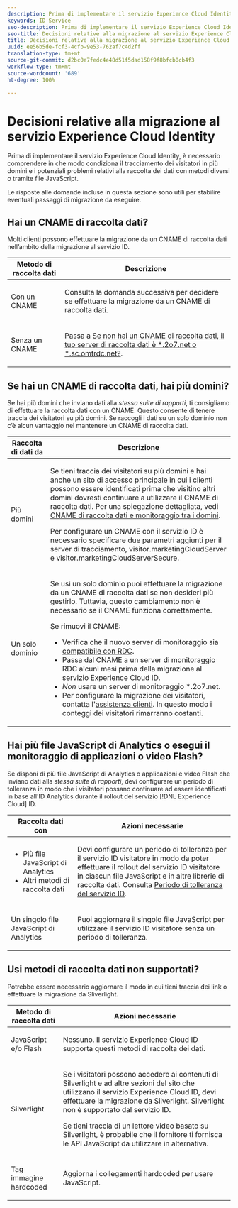 ```yaml
---
description: Prima di implementare il servizio Experience Cloud Identity, è necessario comprendere in che modo condiziona il tracciamento dei visitatori in più domini e i potenziali problemi relativi alla raccolta dei dati con metodi diversi o tramite file JavaScript.
keywords: ID Service
seo-description: Prima di implementare il servizio Experience Cloud Identity, è necessario comprendere in che modo condiziona il tracciamento dei visitatori in più domini e i potenziali problemi relativi alla raccolta dei dati con metodi diversi o tramite file JavaScript.
seo-title: Decisioni relative alla migrazione al servizio Experience Cloud Identity
title: Decisioni relative alla migrazione al servizio Experience Cloud Identity
uuid: ee56b5de-fcf3-4cfb-9e53-762af7c4d2ff
translation-type: tm+mt
source-git-commit: d2bc0e7fedc4e48d51f5dad158f9f8bfcb0cb4f3
workflow-type: tm+mt
source-wordcount: '689'
ht-degree: 100%

---
```



# Decisioni relative alla migrazione al servizio Experience Cloud Identity

Prima di implementare il servizio Experience Cloud Identity, è necessario comprendere in che modo condiziona il tracciamento dei visitatori in più domini e i potenziali problemi relativi alla raccolta dei dati con metodi diversi o tramite file JavaScript.

Le risposte alle domande incluse in questa sezione sono utili per stabilire eventuali passaggi di migrazione da eseguire.

## Hai un CNAME di raccolta dati?

Molti clienti possono effettuare la migrazione da un CNAME di raccolta dati nell’ambito della migrazione al servizio ID.

<table id="table_13F7C1E3D64D4F86B0149C9D3B54AADD"> 
 <thead> 
  <tr> 
   <th colname="col1" class="entry"> Metodo di raccolta dati </th> 
   <th colname="col2" class="entry"> Descrizione </th> 
  </tr> 
 </thead>
 <tbody> 
  <tr> 
   <td colname="col1"> <p>Con un CNAME </p> </td> 
   <td colname="col2"> <p>Consulta la domanda successiva per decidere se effettuare la migrazione da un CNAME di raccolta dati. </p> </td> 
  </tr> 
  <tr> 
   <td colname="col1"> <p>Senza un CNAME </p> </td> 
   <td colname="col2"> <p>Passa a <a href="../../reference/analytics-reference/migration-decisions.md#section-34dabde7780e4a339f134c0ca7768961" format="dita" scope="local">Se non hai un CNAME di raccolta dati, il tuo server di raccolta dati è *.2o7.net o *.sc.omtrdc.net?</a>. </p> </td> 
  </tr> 
 </tbody> 
</table>

## Se hai un CNAME di raccolta dati, hai più domini?

Se hai più domini che inviano dati alla *stessa suite di rapporti*, ti consigliamo di effettuare la raccolta dati con un CNAME. Questo consente di tenere traccia dei visitatori su più domini. Se raccogli i dati su un solo dominio non c’è alcun vantaggio nel mantenere un CNAME di raccolta dati.

<table id="table_D132BCA243E54657AEC930559343FDD3"> 
 <thead> 
  <tr> 
   <th colname="col1" class="entry"> Raccolta di dati da </th> 
   <th colname="col2" class="entry"> Descrizione </th> 
  </tr> 
 </thead>
 <tbody> 
  <tr> 
   <td colname="col1"> <p>Più domini </p> </td> 
   <td colname="col2"> <p>Se tieni traccia dei visitatori su più domini e hai anche un sito di accesso principale in cui i clienti possono essere identificati prima che visitino altri domini dovresti continuare a utilizzare il CNAME di raccolta dati. Per una spiegazione dettagliata, vedi <a href="../../reference/analytics-reference/cname.md#concept-4df91f8a30ad4ec7a01eb943d579cc9d" format="dita" scope="local">CNAME di raccolta dati e monitoraggio tra i domini</a>. </p> <p>Per configurare un CNAME con il servizio ID è necessario specificare due parametri aggiunti per il server di tracciamento, <span class="codeph">visitor.marketingCloudServer</span> e <span class="codeph">visitor.marketingCloudServerSecure</span>. </p> </td> 
  </tr> 
  <tr> 
   <td colname="col1"> <p>Un solo dominio </p> </td> 
   <td colname="col2"> <p>Se usi un solo dominio puoi effettuare la migrazione da un CNAME di raccolta dati se non desideri più gestirlo. Tuttavia, questo cambiamento non è necessario se il CNAME funziona correttamente. </p> <p>Se rimuovi il CNAME: </p> 
    <ul id="ul_12CDECEFC7BB41A18895B507CAA42315"> 
     <li id="li_32E2CD3E58454E20A642BADE507AE86E">Verifica che il nuovo server di monitoraggio sia <a href="https://docs.adobe.com/content/help/it-IT/analytics/technotes/rdc/regional-data-collection.html" format="https" scope="external">compatibile con RDC</a>. </li> 
     <li id="li_865BB6DAA3594EBBAB688E73C8343762">Passa dal CNAME a un server di monitoraggio RDC alcuni mesi prima della migrazione al servizio <span class="keyword">Experience Cloud ID</span>. </li> 
     <li id="li_284A015177554C848C8648DC5BBAA365"> <i>Non</i> usare un server di monitoraggio <span class="codeph">*.2o7.net</span>. </li> 
     <li id="li_B1ABF03DC46C42059F61542CDE0FE5A1">Per configurare la migrazione dei visitatori, contatta l'<a href="https://helpx.adobe.com/it/marketing-cloud/contact-support.html" format="https" scope="external">assistenza clienti</a>. In questo modo i conteggi dei visitatori rimarranno costanti. </li> 
    </ul> </td> 
  </tr> 
 </tbody> 
</table>

## Hai più file JavaScript di Analytics o esegui il monitoraggio di applicazioni o video Flash?

Se disponi di più file JavaScript di Analytics o applicazioni e video Flash che inviano dati alla *stessa suite di rapporti*, devi configurare un periodo di tolleranza in modo che i visitatori possano continuare ad essere identificati in base all&#39;ID Analytics durante il rollout del servizio [!DNL Experience Cloud] ID.

<table id="table_8A4EA063AF4345B69BC98537E2E702BA"> 
 <thead> 
  <tr> 
   <th colname="col1" class="entry"> Raccolta dati con </th> 
   <th colname="col2" class="entry"> Azioni necessarie </th> 
  </tr> 
 </thead>
 <tbody> 
  <tr> 
   <td colname="col1"> 
    <ul id="ul_910DD99E074E49C6907F86426EFA5BF2"> 
     <li id="li_4366CC8EB7A54A959568E3761ABBBF23">Più file JavaScript di Analytics </li> 
     <li id="li_B8A8132019EA48088E4F37E36F153D76">Altri metodi di raccolta dati </li> 
    </ul> </td> 
   <td colname="col2"> <p>Devi configurare un periodo di tolleranza per il servizio ID visitatore in modo da poter effettuare il rollout del servizio ID visitatore in ciascun file JavaScript e in altre librerie di raccolta dati. Consulta <a href="../../reference/analytics-reference/grace-period.md" format="dita" scope="local">Periodo di tolleranza del servizio ID</a>. </p> </td> 
  </tr> 
  <tr> 
   <td colname="col1"> <p>Un singolo file JavaScript di Analytics </p> </td> 
   <td colname="col2"> <p>Puoi aggiornare il singolo file JavaScript per utilizzare il servizio ID visitatore senza un periodo di tolleranza. </p> </td> 
  </tr> 
 </tbody> 
</table>

## Usi metodi di raccolta dati non supportati?

Potrebbe essere necessario aggiornare il modo in cui tieni traccia dei link o effettuare la migrazione da Sliverlight.

<table id="table_A72AEB92F48345DD83F136B9989F4EF9"> 
 <thead> 
  <tr> 
   <th colname="col1" class="entry"> Metodo di raccolta dati </th> 
   <th colname="col2" class="entry"> Azioni necessarie </th> 
  </tr> 
 </thead>
 <tbody> 
  <tr> 
   <td colname="col1"> <p>JavaScript e/o Flash </p> </td> 
   <td colname="col2"> <p>Nessuno. Il servizio <span class="keyword">Experience Cloud ID</span> supporta questi metodi di raccolta dei dati. </p> </td> 
  </tr> 
  <tr> 
   <td colname="col1"> <p>Silverlight </p> </td> 
   <td colname="col2"> <p>Se i visitatori possono accedere ai contenuti di Silverlight e ad altre sezioni del sito che utilizzano il servizio <span class="keyword">Experience Cloud ID</span>, devi effettuare la migrazione da Silverlight. Silverlight non è supportato dal servizio ID. </p> <p> Se tieni traccia di un lettore video basato su Silverlight, è probabile che il fornitore ti fornisca le API JavaScript da utilizzare in alternativa. </p> </td> 
  </tr> 
  <tr> 
   <td colname="col1"> <p>Tag immagine hardcoded </p> </td> 
   <td colname="col2"> <p>Aggiorna i collegamenti hardcoded per usare JavaScript. </p> </td> 
  </tr> 
 </tbody> 
</table>

